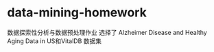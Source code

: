 # data-mining-homework
数据探索性分析与数据预处理作业
选择了  Alzheimer Disease and Healthy Aging Data in US和VitalDB 数据集
